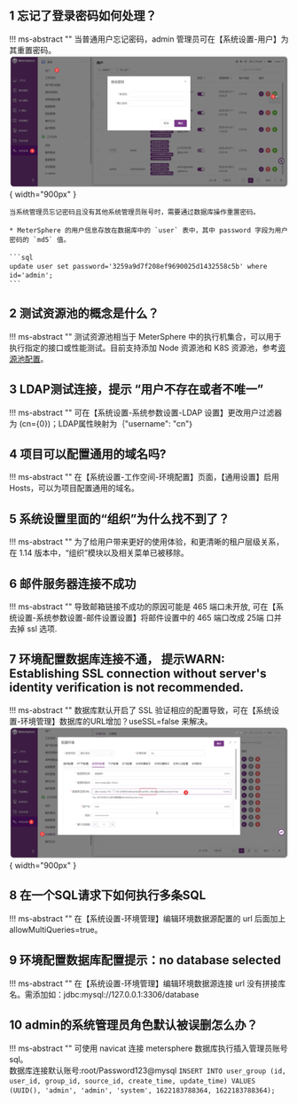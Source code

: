 ## 1 忘记了登录密码如何处理？
!!! ms-abstract ""
    当普通用户忘记密码，admin 管理员可在【系统设置-用户】为其重置密码。
    ![! JIRA自定义字段01](../img/faq/修改普通用户密码.png){ width="900px" }
    
    当系统管理员忘记密码且没有其他系统管理员账号时，需要通过数据库操作重置密码。

    * MeterSphere 的用户信息存放在数据库中的 `user` 表中，其中 password 字段为用户密码的 `md5` 值。

    ```sql
    update user set password='3259a9d7f208ef9690025d1432558c5b' where id='admin';
    ```
## 2 测试资源池的概念是什么？
!!! ms-abstract ""
    测试资源池相当于 MeterSphere 中的执行机集合，可以用于执行指定的接口或性能测试。目前支持添加 Node 资源池和 K8S 资源池，参考[资源池配置](../installation/build_node_controller.md)。

## 3 LDAP测试连接，提示 “用户不存在或者不唯一”
!!! ms-abstract ""
    可在【系统设置-系统参数设置-LDAP 设置】更改用户过滤器为 (cn={0})；LDAP属性映射为｛"username": "cn"｝

## 4 项目可以配置通用的域名吗?
!!! ms-abstract ""
    在【系统设置-工作空间-环境配置】页面，【通用设置】启用 Hosts，可以为项目配置通用的域名。

## 5 系统设置里面的“组织”为什么找不到了？
!!! ms-abstract ""
    为了给用户带来更好的使用体验，和更清晰的租户层级关系，在 1.14 版本中，“组织”模块以及相关菜单已被移除。

## 6 邮件服务器连接不成功
!!! ms-abstract ""
     导致邮箱链接不成功的原因可能是 465 端口未开放, 可在【系统设置-系统参数设置-邮件设置设置】将邮件设置中的 465 端口改成 25端 口并去掉 ssl 选项.

## 7 环境配置数据库连接不通， 提示WARN: Establishing SSL connection without server's identity verification is not recommended. 
!!! ms-abstract ""
    数据库默认开启了 SSL 验证相应的配置导致，可在【系统设置-环境管理】数据库的URL增加？useSSL=false 来解决。
    ![! 数据库配置](../img/faq/数据库配置1.png){ width="900px" }

## 8 在一个SQL请求下如何执行多条SQL
!!! ms-abstract ""
    在【系统设置-环境管理】编辑环境数据源配置的 url 后面加上 allowMultiQueries=true。


## 9 环境配置数据库配置提示：no database selected
!!! ms-abstract ""
    在【系统设置-环境管理】编辑环境数据源连接 url 没有拼接库名。需添加如：jdbc:mysql://127.0.0.1:3306/database

## 10 admin的系统管理员角色默认被误删怎么办？
!!! ms-abstract ""
    可使用 navicat 连接 metersphere 数据库执行插入管理员账号sql。<br >
    数据库连接默认账号:root/Password123@mysql
    ```
    INSERT INTO user_group (id, user_id, group_id, source_id, create_time, update_time)
    VALUES (UUID(), 'admin', 'admin', 'system', 1622183788364, 1622183788364);
    ```



